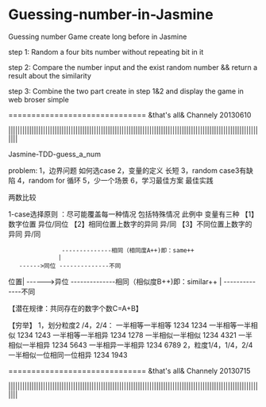 Guessing-number-in-Jasmine
==============================

Guessing number Game create long before in Jasmine

step 1: Random a four bits number without repeating bit in it

step 2: Compare the number input and the exist random number && return a result about the similarity

step 3: Combine the two part create in step 1&2 and display the game in web broser simple

==============================
&that's all& Channely 20130610

||||||||||||||||||||||||||||||||||||||||||||||||||||||||||||||||||||||||||||||||||||||||||||||||||||||||||||||||

Jasmine-TDD-guess_a_num

problem: 
       1，边界问题 如何选case 
       2，变量的定义 长短 
       3，random case3有缺陷 
       4，random for 循环 
       5，少一个场景 
       6，学习最佳方案 最佳实践

两数比较

1-case选择原则 ：尽可能覆盖每一种情况 包括特殊情况 
此例中 变量有三种 
       【1】数字位置 异位/同位 
       【2】相同位置上数字的异同 异/同 
       【3】不同位置上数字的异同 异/同

                   --------------相同（相同度A++)即：same++    
                  |
       ------>同位 --------------不同
  位置| 
       ------>异位 --------------相同（相似度B++)即：similar++ 
                  |
                   --------------不同

【潜在规律：共同存在的数字个数C=A+B】 

【穷举】
1，划分粒度2 /4，2/4： 
       一半相等一半相等 1234 1234 
       一半相等一半相似 1234 1243 
       一半相等一半相异 1234 1278 
       一半相似一半相似 1234 4321 
       一半相似一半相异 1234 5643 
       一半相异一半相异 1234 6789 
2，粒度1/4，1/4，2/4
       一半相似一位相同一位相异 1234 1943
       
==============================
&that's all& Channely 20130715

||||||||||||||||||||||||||||||||||||||||||||||||||||||||||||||||||||||||||||||||||||||||||||||||||||||||||||||||
       
